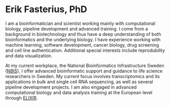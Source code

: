 # Erik Fasterius, PhD

I am a bioinformatician and scientist working mainly with computational biology,
pipeline development and advanced training. I come from a background in
biotechnology and thus have a deep understanding of both bioinformatics and the
underlying biology. I have experience working with machine learning, software
development, cancer biology, drug screening and cell line authentication.
Additional special interests include reprodubility and data visualization.

At my current workplace, the National Bioinformatics Infrastructure Sweden
([NBIS](https://nbis.se)), I offer advanced bioinformatic support and guidance
to life science researchers in Sweden. My current focus involves transcriptomics
and its applications in bulk and single cell RNA sequencing, as well as several
pipeline development projects. I am also engaged in advanced computational
biology and data analysis training at the European level through
[ELIXIR](https://elixir-europe.org/about-us/who-we-are/nodes/sweden).
